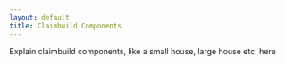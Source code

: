```yaml
---
layout: default
title: Claimbuild Components
---
```

Explain claimbuild components, like a small house, large house etc. here

